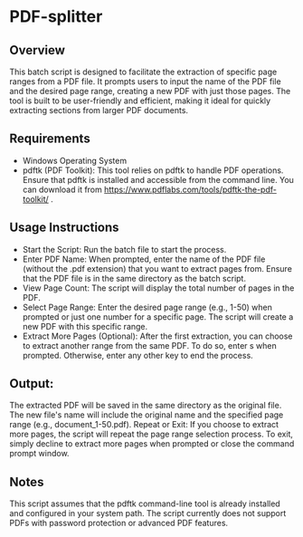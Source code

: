 # PDF-splitter
## Overview
This batch script is designed to facilitate the extraction of specific page ranges from a PDF file. It prompts users to input the name of the PDF file and the desired page range, creating a new PDF with just those pages. The tool is built to be user-friendly and efficient, making it ideal for quickly extracting sections from larger PDF documents.

## Requirements
- Windows Operating System
- pdftk (PDF Toolkit): This tool relies on pdftk to handle PDF operations. Ensure that pdftk is installed and accessible from the command line. You can download it from https://www.pdflabs.com/tools/pdftk-the-pdf-toolkit/ .

## Usage Instructions
- Start the Script: Run the batch file to start the process.
- Enter PDF Name:
      When prompted, enter the name of the PDF file (without the .pdf extension) that you want to extract pages from.
      Ensure that the PDF file is in the same directory as the batch script.
- View Page Count:
      The script will display the total number of pages in the PDF.
- Select Page Range:
      Enter the desired page range (e.g., 1-50) when prompted or just one number for a specific page. 
      The script will create a new PDF with this specific range.
- Extract More Pages (Optional):
    After the first extraction, you can choose to extract another range from the same PDF.
    To do so, enter s when prompted. Otherwise, enter any other key to end the process.
  
## Output:
The extracted PDF will be saved in the same directory as the original file.
The new file's name will include the original name and the specified page range (e.g., document_1-50.pdf).
Repeat or Exit:
If you choose to extract more pages, the script will repeat the page range selection process.
To exit, simply decline to extract more pages when prompted or close the command prompt window.

## Notes
This script assumes that the pdftk command-line tool is already installed and configured in your system path.
The script currently does not support PDFs with password protection or advanced PDF features.
